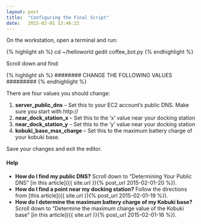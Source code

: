 ```yaml
---
layout: post
title:  "Configuring the Final Script"
date:   2015-02-01 13:46:22
---
```


On the workstation, open a terminal and run:

{% highlight sh %}
cd ~/helloworld
gedit coffee_bot.py
{% endhighlight %}

Scroll down and find:

{% highlight sh %}
######## CHANGE THE FOLLOWING VALUES #########
{% endhighlight %}

There are four values you should change:

1. **server_public_dns** – Set this to your EC2 account’s public DNS. Make sure you start with http://
2. **near_dock_station_x** – Set this to the ‘x’ value near your docking station
3. **near_dock_station_y** – Set this to the ‘y’ value near your docking station
4. **kobuki_base_max_charge** – Set this to the maximum battery charge of your kobuki base.

Save your changes and exit the editor.

#### Help

* **How do I find my public DNS?** Scroll down to “Determining Your Public DNS” [in this article]({{ site.url }}{% post_url 2015-02-01-20 %}).
* **How do I find a point near my docking station?** Follow the directions from [this article]({{ site.url }}{% post_url 2015-02-01-19 %}).
* **How do I determine the maximum battery charge of my Kobuki base?** Scroll down to “Determine the maximum charge value of the Kobuki base” [in this article]({{ site.url }}{% post_url 2015-02-01-16 %}).